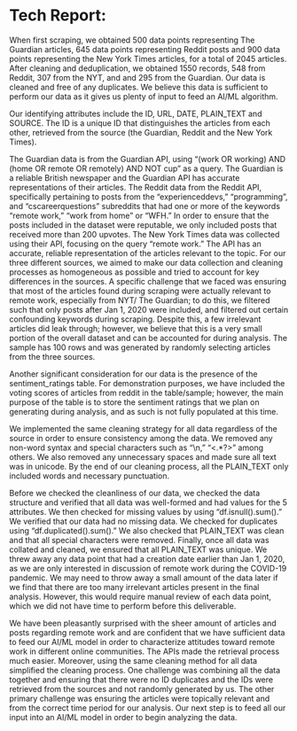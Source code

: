 # Tech Report:


When first scraping, we obtained 500 data points representing The Guardian articles, 645 data points representing Reddit posts and 900 data points representing the New York Times articles, for a total of 2045 articles. After cleaning and deduplication, we obtained 1550 records, 548 from Reddit, 307 from the NYT, and and 295 from the Guardian. Our data is cleaned and free of any duplicates. We believe this data is sufficient to perform our data as it gives us plenty of input to feed an AI/ML algorithm. 
  
Our identifying attributes include the ID, URL, DATE, PLAIN_TEXT and SOURCE. The ID is a unique ID that distinguishes the articles from each other, retrieved from the source (the Guardian, Reddit and the New York Times). 
  
The Guardian data is from the Guardian API, using “(work OR working) AND (home OR remote OR remotely) AND NOT cup” as a query. The Guardian is a reliable British newspaper and the Guardian API has accurate representations of their articles. The Reddit data from the Reddit API, specifically pertaining to posts from the “experienceddevs,” “programming”, and “cscareerquestions” subreddits that had one or more of the keywords “remote work,” “work from home” or “WFH.” In order to ensure that the posts included in the dataset were reputable, we only included posts that received more than 200 upvotes. The New York Times data was collected using their API, focusing on the query “remote work.” The API has an accurate, reliable representation of the articles relevant to the topic. For our three different sources, we aimed to make our data collection and cleaning processes as homogeneous as possible and tried to account for key differences in the sources. A specific challenge that we faced was ensuring that most of the articles found during scraping were actually relevant to remote work, especially from NYT/ The Guardian; to do this, we filtered such that only posts after Jan 1, 2020 were included, and filtered out certain confounding keywords during scraping. Despite this, a few irrelevant articles did leak through; however, we believe that this is a very small portion of the overall dataset and can be accounted for during analysis. The sample has 100 rows and was generated by randomly selecting articles from the three sources.

Another significant consideration for our data is the presence of the sentiment_ratings table. For demonstration purposes, we have included the voting scores of articles from reddit in the table/sample; however, the main purpose of the table is to store the sentiment ratings that we plan on generating during analysis, and as such is not fully populated at this time.
  
We implemented the same cleaning strategy for all data regardless of the source in order to ensure consistency among the data. We removed any non-word syntax and special characters such as “\n,” “<.*?>” among others. We also removed any unnecessary spaces and made sure all text was in unicode. By the end of our cleaning process, all the PLAIN_TEXT only included words and necessary punctuation.

Before we checked the cleanliness of our data, we checked the data structure and verified that all data was well-formed and had values for the 5 attributes. We then checked for missing values by using “df.isnull().sum().” We verified that our data had no missing data. We checked for duplicates using “df.duplicated().sum().” We also checked that PLAIN_TEXT was clean and that all special characters were removed. Finally, once all data was collated and cleaned, we ensured that all PLAIN_TEXT was unique. We threw away any data point that had a creation date earlier than Jan 1, 2020, as we are only interested in discussion of remote work during the COVID-19 pandemic. We may need to throw away a small amount of the data later if we find that there are too many irrelevant articles present in the final analysis. However, this would require manual review of each data point, which we did not have time to perform before this deliverable.

We have been pleasantly surprised with the sheer amount of articles and posts regarding remote work and are confident that we have sufficient data to feed our AI/ML model in order to characterize attitudes toward remote work in different online communities. The APIs made the retrieval process much easier. Moreover, using the same cleaning method for all data simplified the cleaning process. One challenge was combining all the data together and ensuring that there were no ID duplicates and the IDs were retrieved from the sources and not randomly generated by us. The other primary challenge was ensuring the articles were topically relevant and from the correct time period for our analysis. Our next step is to feed all our input into an AI/ML model in order to begin analyzing the data.
